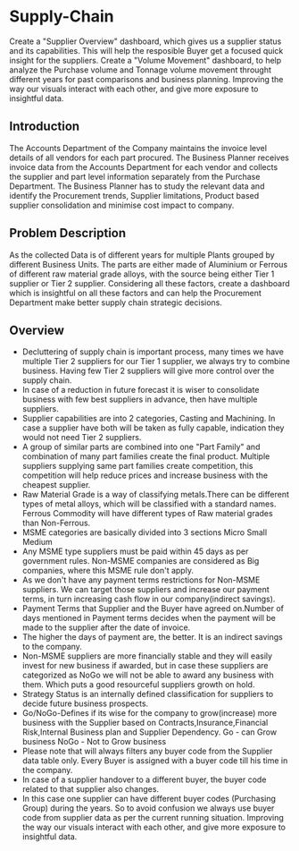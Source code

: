 # Supply-Chain
Create a "Supplier Overview" dashboard, which gives us a supplier status and its capabilities. This will help the resposible Buyer get a focused quick insight for the suppliers.
Create a "Volume Movement" dashboard, to help analyze the Purchase volume and Tonnage volume movement throught different years for past comparisons and business planning.
Improving the way our visuals interact with each other, and give more exposure to insightful data.

## Introduction
The Accounts Department of the Company maintains the invoice level details of all vendors for each part procured. The Business Planner receives invoice data from the Accounts Department for each vendor and collects the supplier and part level information separately from the Purchase Department. The Business Planner has to study the relevant data and identify the Procurement trends, Supplier limitations, Product based supplier consolidation and minimise cost impact to company.

## Problem Description
As the collected Data is of different years for multiple Plants grouped by different Business Units. The parts are either made of Aluminium or Ferrous of different raw material grade alloys, with the source being either Tier 1 supplier or Tier 2 supplier. Considering all these factors, create a dashboard which is insightful on all these factors and can help the Procurement Department make better supply chain strategic decisions.

## Overview
- Decluttering of supply chain is important process, many times we have multiple Tier 2 suppliers for our Tier 1 supplier, we always try to combine business. Having few Tier 2 suppliers will give more control over the supply chain.
- In case of a reduction in future forecast it is wiser to consolidate business with few best suppliers in advance, then have multiple suppliers.
- Supplier capabilities are into 2 categories, Casting and Machining. In case a supplier have both will be taken as fully capable, indication they would not need Tier 2 suppliers.
- A group of similar parts are combined into one "Part Family" and combination of many part families create the final product. Multiple suppliers supplying same part families create competition, this competition will help reduce prices and increase business with the cheapest supplier.
- Raw Material Grade is a way of classifying metals.There can be different types of metal alloys, which will be classified with a standard names.
Ferrous Commodity will have different types of Raw material grades than Non-Ferrous.
- MSME categories are basically divided into 3 sections
   Micro 
   Small
   Medium
- Any MSME type suppliers must be paid within 45 days as per government rules. Non-MSME companies are considered as Big companies, where this MSME rule don't apply.
- As we don't have any payment terms restrictions for Non-MSME suppliers. We can target those suppliers and increase our payment terms, in turn increasing cash flow in our company(indirect savings).
- Payment Terms that Supplier and the Buyer have agreed on.Number of days mentioned in Payment terms decides when the payment will be made to the supplier after the date of invoice.
- The higher the days of payment are, the better. It is an indirect savings to the company.
- Non-MSME suppliers are more financially stable and they will easily invest for new business if awarded, but in case these suppliers are categorized as 
NoGo we will not be able to award any business with them. Which puts a good resourceful suppliers growth on hold.
- Strategy Status  is an internally defined classification for suppliers to decide future business prospects.
- Go/NoGo-Defines if its wise for the company to grow(increase) more business with the Supplier based on Contracts,Insurance,Financial Risk,Internal Business plan and Supplier Dependency.
   Go - can Grow business
   NoGo - Not to Grow business
- Please note that will always filters any buyer code from the Supplier data table only. Every Buyer is assigned with a buyer code till his time in the company.
- In case of a supplier handover to a different buyer, the buyer code related to that supplier also changes.
- In this case one supplier can have different buyer codes (Purchasing Group) during the years. So to avoid confusion we always use buyer code from
supplier data as per the current running situation. Improving the way our visuals interact with each other, and give more exposure to insightful data.











